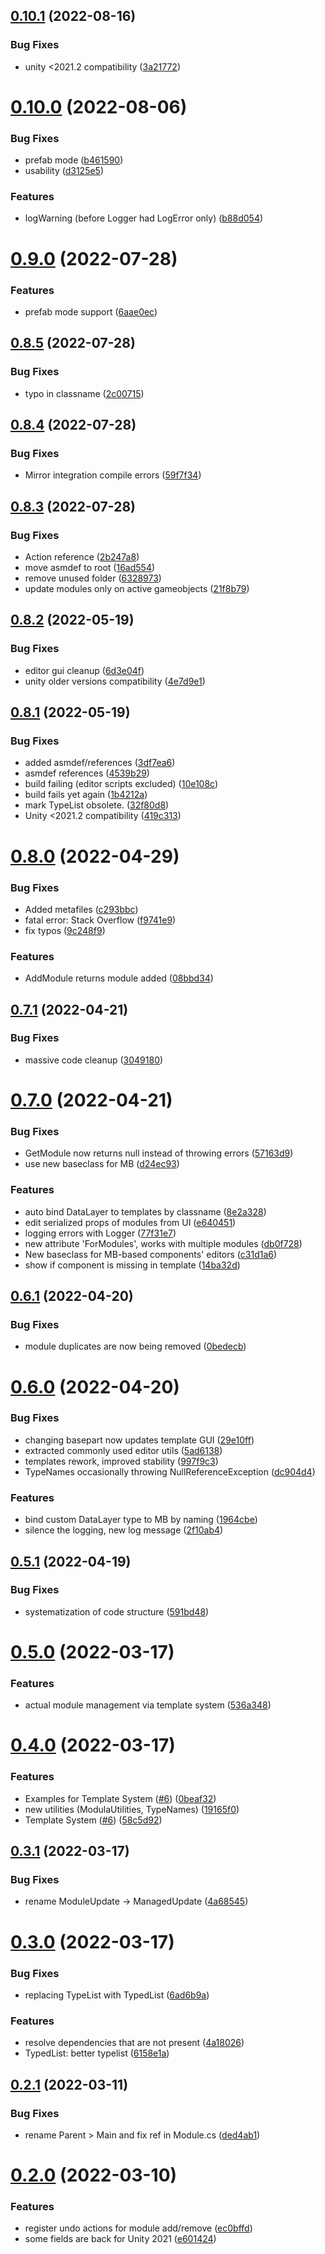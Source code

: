 ## [0.10.1](https://github.com/twistapps/modula/compare/0.10.0...0.10.1) (2022-08-16)


### Bug Fixes

* unity <2021.2 compatibility ([3a21772](https://github.com/twistapps/modula/commit/3a21772112fd7324c537f5b7c32cc77ad7ac668f))

# [0.10.0](https://github.com/twistapps/modula/compare/0.9.0...0.10.0) (2022-08-06)


### Bug Fixes

* prefab mode ([b461590](https://github.com/twistapps/modula/commit/b461590a2f8e2e291d3133a4af9fea45ab0d2a3d))
* usability ([d3125e5](https://github.com/twistapps/modula/commit/d3125e54b5c2830df849fd5e14c7cfcfaa229942))


### Features

* logWarning (before Logger had LogError only) ([b88d054](https://github.com/twistapps/modula/commit/b88d05427e6d674f5023c2b80128e6b542f60ed9))

# [0.9.0](https://github.com/twistapps/modula/compare/0.8.5...0.9.0) (2022-07-28)


### Features

* prefab mode support ([6aae0ec](https://github.com/twistapps/modula/commit/6aae0ece6a70dde447acce4d81a1c979ad20b5d6))

## [0.8.5](https://github.com/twistapps/modula/compare/0.8.4...0.8.5) (2022-07-28)


### Bug Fixes

* typo in classname ([2c00715](https://github.com/twistapps/modula/commit/2c00715a7b1663d449181a77d238edcd2e322fc5))

## [0.8.4](https://github.com/twistapps/modula/compare/0.8.3...0.8.4) (2022-07-28)


### Bug Fixes

* Mirror integration compile errors ([59f7f34](https://github.com/twistapps/modula/commit/59f7f349d738d89a408385b1dff9284f85764aa6))

## [0.8.3](https://github.com/twistapps/modula/compare/0.8.2...0.8.3) (2022-07-28)


### Bug Fixes

* Action reference ([2b247a8](https://github.com/twistapps/modula/commit/2b247a827280bf58b86202a9c183492d2d3db427))
* move asmdef to root ([16ad554](https://github.com/twistapps/modula/commit/16ad5544ab8c9ecb973cbe724733e6a1808fed60))
* remove unused folder ([6328973](https://github.com/twistapps/modula/commit/6328973d179657207ad1c94140565f15f233ae83))
* update modules only on active gameobjects ([21f8b79](https://github.com/twistapps/modula/commit/21f8b7930b64aee76f62b21d25d631a966dca998))

## [0.8.2](https://github.com/twistapps/modula/compare/0.8.1...0.8.2) (2022-05-19)


### Bug Fixes

* editor gui cleanup ([6d3e04f](https://github.com/twistapps/modula/commit/6d3e04f3c3c759965d1e18b610e91000b3cd3d70))
* unity older versions compatibility ([4e7d9e1](https://github.com/twistapps/modula/commit/4e7d9e16e6e5b652af92e12560922cfa7444e949))

## [0.8.1](https://github.com/twistapps/modula/compare/0.8.0...0.8.1) (2022-05-19)


### Bug Fixes

* added asmdef/references ([3df7ea6](https://github.com/twistapps/modula/commit/3df7ea6f272cf807c4217c41c8f086871eba0945))
* asmdef references ([4539b29](https://github.com/twistapps/modula/commit/4539b29c07f99d79a87c2cc09118899d0f50338e))
* build failing (editor scripts excluded) ([10e108c](https://github.com/twistapps/modula/commit/10e108c38187561f7bf4c9198520bad895c04633))
* build fails yet again ([1b4212a](https://github.com/twistapps/modula/commit/1b4212a3e1aeffa23153395ce84349ca18567180))
* mark TypeList obsolete. ([32f80d8](https://github.com/twistapps/modula/commit/32f80d8332779142d06589058850ed2a6b2bf1d2))
* Unity <2021.2 compatibility ([419c313](https://github.com/twistapps/modula/commit/419c313a74ec17bc1496cd04082bcdbfa8aa020e))

# [0.8.0](https://github.com/twistapps/modula/compare/0.7.1...0.8.0) (2022-04-29)


### Bug Fixes

* Added metafiles ([c293bbc](https://github.com/twistapps/modula/commit/c293bbcf3886038e3b0208bb007f0f9b196760f8))
* fatal error: Stack Overflow ([f9741e9](https://github.com/twistapps/modula/commit/f9741e95408de0c8739f3a8a043dbeb30e866b79))
* fix typos ([9c248f9](https://github.com/twistapps/modula/commit/9c248f9b45bd4a9cf9197027f16117adcec3106b))


### Features

* AddModule returns module added ([08bbd34](https://github.com/twistapps/modula/commit/08bbd3467b6039c21986bd61ac955587064ef291))

## [0.7.1](https://github.com/twistapps/modula/compare/0.7.0...0.7.1) (2022-04-21)


### Bug Fixes

* massive code cleanup ([3049180](https://github.com/twistapps/modula/commit/3049180c323896c050619036576373289fb45745))

# [0.7.0](https://github.com/twistapps/modula/compare/0.6.1...0.7.0) (2022-04-21)


### Bug Fixes

* GetModule now returns null instead of throwing errors ([57163d9](https://github.com/twistapps/modula/commit/57163d91e4fb4dc6417048d7a7a4e5ad2cc2eb6f))
* use new baseclass for MB ([d24ec93](https://github.com/twistapps/modula/commit/d24ec936c53d8239ab91c96f8e69851c6b9453db))


### Features

* auto bind DataLayer to templates by classname ([8e2a328](https://github.com/twistapps/modula/commit/8e2a328c12ce55cf511b86fc240d74dbc4f691fe))
* edit serialized props of modules from UI ([e640451](https://github.com/twistapps/modula/commit/e64045180b7a1cf602e5acad85e915f00be2a3ad))
* logging errors with Logger ([77f31e7](https://github.com/twistapps/modula/commit/77f31e704e1416e0e21cc4f5612b01b4d5353894))
* new attribute 'ForModules', works with multiple modules ([db0f728](https://github.com/twistapps/modula/commit/db0f72819a46de1849dc7a4704552246d0c266c8))
* New baseclass for MB-based components' editors ([c31d1a6](https://github.com/twistapps/modula/commit/c31d1a681450e2ec907942316767fb225e0f7439))
* show if component is missing in template ([14ba32d](https://github.com/twistapps/modula/commit/14ba32d64650e39a3af1614fd8dfdcf8fab9a9ff))

## [0.6.1](https://github.com/twistapps/modula/compare/0.6.0...0.6.1) (2022-04-20)


### Bug Fixes

* module duplicates are now being removed ([0bedecb](https://github.com/twistapps/modula/commit/0bedecb3df9ca3ed8a46ee1b0a1c21992f2a957f))

# [0.6.0](https://github.com/twistapps/modula/compare/0.5.1...0.6.0) (2022-04-20)


### Bug Fixes

* changing basepart now updates template GUI ([29e10ff](https://github.com/twistapps/modula/commit/29e10ff32f756df4434454ae60f53cd4a52a8606))
* extracted commonly used editor utils ([5ad6138](https://github.com/twistapps/modula/commit/5ad61387ca3fba0c451d05d4da372683fbb426cb))
* templates rework, improved stability ([997f9c3](https://github.com/twistapps/modula/commit/997f9c301ca6490d6eb2fc0af4e0d15ec44683e6))
* TypeNames occasionally throwing NullReferenceException ([dc904d4](https://github.com/twistapps/modula/commit/dc904d41977c6285de6b21df59912620103dab72))


### Features

* bind custom DataLayer type to MB by naming ([1964cbe](https://github.com/twistapps/modula/commit/1964cbec905c6acc382ec79b68a0e3ad93c4fa70))
* silence the logging, new log message ([2f10ab4](https://github.com/twistapps/modula/commit/2f10ab42fefed335b0ea257a31744417ab21565d))

## [0.5.1](https://github.com/twistapps/modula/compare/0.5.0...0.5.1) (2022-04-19)


### Bug Fixes

* systematization of code structure ([591bd48](https://github.com/twistapps/modula/commit/591bd48b88ce984de6ba236d4c47d31475029e96))

# [0.5.0](https://github.com/twistapps/modula/compare/0.4.0...0.5.0) (2022-03-17)


### Features

* actual module management via template system ([536a348](https://github.com/twistapps/modula/commit/536a348baeef6f352c10d5556d6b49a616f08d35))

# [0.4.0](https://github.com/twistapps/modula/compare/0.3.1...0.4.0) (2022-03-17)


### Features

* Examples for Template System ([#6](https://github.com/twistapps/modula/issues/6)) ([0beaf32](https://github.com/twistapps/modula/commit/0beaf327a3c461de4e01ae39d6959b1ef78d22dd))
* new utilities (ModulaUtilities, TypeNames) ([19165f0](https://github.com/twistapps/modula/commit/19165f06bfa133087061b50f02046493f2ccd4a7))
* Template System ([#6](https://github.com/twistapps/modula/issues/6)) ([58c5d92](https://github.com/twistapps/modula/commit/58c5d9257162f912b9e5ac4c865f7e087b530278))

## [0.3.1](https://github.com/twistapps/modula/compare/0.3.0...0.3.1) (2022-03-17)


### Bug Fixes

* rename ModuleUpdate -> ManagedUpdate ([4a68545](https://github.com/twistapps/modula/commit/4a68545d40c59136899990da893f4ca896d16cfb))

# [0.3.0](https://github.com/twistapps/modula/compare/0.2.1...0.3.0) (2022-03-17)


### Bug Fixes

* replacing TypeList with TypedList ([6ad6b9a](https://github.com/twistapps/modula/commit/6ad6b9adca158e938c942593fbc671bce547feb7))


### Features

* resolve dependencies that are not present ([4a18026](https://github.com/twistapps/modula/commit/4a180261de4c14625fad52b817f5799047990f79))
* TypedList: better typelist ([6158e1a](https://github.com/twistapps/modula/commit/6158e1a30eedae14ec0544fa30d4381b4f625860))

## [0.2.1](https://github.com/twistapps/modula/compare/0.2.0...0.2.1) (2022-03-11)


### Bug Fixes

* rename Parent > Main and fix ref in Module.cs ([ded4ab1](https://github.com/twistapps/modula/commit/ded4ab1ee49aa9e690a44a833d09929903a8b0f1))

# [0.2.0](https://github.com/twistapps/modula/compare/v0.1.0...0.2.0) (2022-03-10)


### Features

* register undo actions for module add/remove ([ec0bffd](https://github.com/twistapps/modula/commit/ec0bffdd746427b34fc37ac17b9cfc8f4244486b))
* some fields are back for Unity 2021 ([e601424](https://github.com/twistapps/modula/commit/e601424c9745c078d61438811c4349fc6d8601cf))
